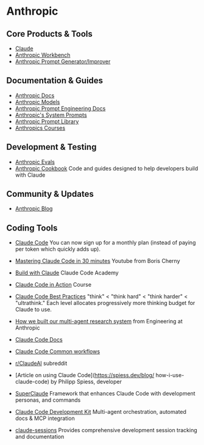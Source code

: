 # Anthropic  

## Core Products & Tools
- [Claude](https://claude.ai/new)  
- [Anthropic Workbench](https://console.anthropic.com/workbench)  
- [Anthropic Prompt Generator/Improver](https://console.anthropic.com/dashboard)  

## Documentation & Guides
- [Anthropic Docs](https://docs.anthropic.com/en/home) 
- [Anthropic Models](https://docs.anthropic.com/en/docs/about-claude/models)  
- [Anthropic Prompt Engineering Docs](https://docs.anthropic.com/en/docs/build-with-claude/prompt-engineering/overview)  
- [Anthropic's System Prompts](https://docs.anthropic.com/en/release-notes/system-prompts)  
- [Anthropic Prompt Library](https://docs.anthropic.com/claude/prompt-library)
- [Anthropics Courses](https://github.com/anthropics/courses)

## Development & Testing
- [Anthropic Evals](https://docs.anthropic.com/en/docs/test-and-evaluate/eval-tool)
- [Anthropic Cookbook](https://github.com/anthropics/anthropic-cookbook) Code and guides designed to help developers build with Claude

## Community & Updates
- [Anthropic Blog](https://www.anthropic.com/blog) 

## Coding Tools
- [Claude Code](https://www.anthropic.com/claude-code)
You can now sign up for a monthly plan (instead of paying per token which quickly adds up).
- [Mastering Claude Code in 30 minutes](https://www.youtube.com/watch?v=6eBSHbLKuN0) Youtube from Boris Cherny
- [Build with Claude](https://www.anthropic.com/learn/build-with-claude) Claude Code Academy
- [Claude Code in Action](https://anthropic.skilljar.com/claude-code-in-action) Course
- [Claude Code Best Practices](https://www.anthropic.com/engineering/claude-code-best-practices) "think" < "think hard" < "think harder" < "ultrathink." Each level allocates progressively more thinking budget for Claude to use.
- [How we built our multi-agent research system](https://www.anthropic.com/engineering/built-multi-agent-research-system) from Engineering at Anthropic

- [Claude Code Docs](https://docs.anthropic.com/en/docs/claude-code/overview) 
- [Claude Code Common workflows](https://docs.anthropic.com/en/docs/claude-code/common-workflows)

- [r/ClaudeAI](https://www.reddit.com/r/ClaudeAI/) subreddit
- [Article on using Claude Code](https://spiess.dev/blog/
how-i-use-claude-code) by Philipp Spiess, developer
- [SuperClaude](https://github.com/NomenAK/SuperClaude) Framework that enhances Claude Code with development personas, and commands
- [Claude Code Development Kit](https://github.com/peterkrueck/Claude-Code-Development-Kit) Multi-agent orchestration, automated docs & MCP integration
- [claude-sessions](https://github.com/iannuttall/claude-sessions) Provides comprehensive development session tracking and documentation
